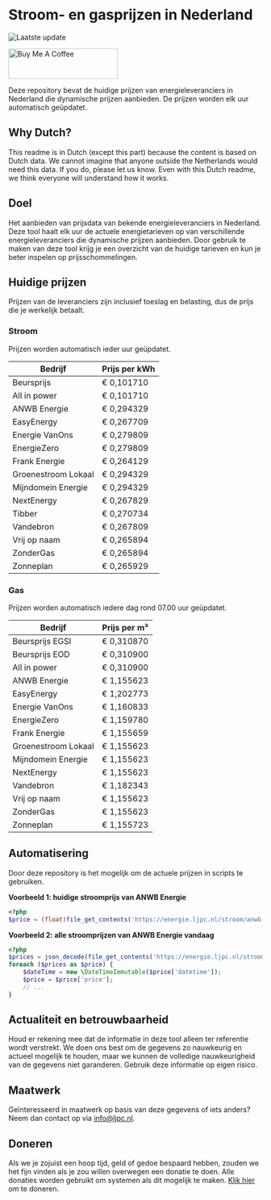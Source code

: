 # Stroom- en gasprijzen in Nederland

![Laatste update](https://img.shields.io/badge/laatste%20update-2025--09--17%2017%3A01%20CET-brightgreen)

<a href="https://www.buymeacoffee.com/Lars-" target="_blank"><img src="https://cdn.buymeacoffee.com/buttons/v2/default-orange.png" alt="Buy Me A Coffee" height="60" style="height: 60px !important;width: 217px !important;" ></a>

Deze repository bevat de huidige prijzen van energieleveranciers in Nederland die dynamische prijzen aanbieden. De prijzen worden elk uur automatisch geüpdatet.

## Why Dutch?

This readme is in Dutch (except this part) because the content is based on Dutch data. We cannot imagine that anyone outside the Netherlands would need this data. If you do, please let us know. Even with this Dutch readme, we think
everyone will understand how it works.

## Doel

Het aanbieden van prijsdata van bekende energieleveranciers in Nederland. Deze tool haalt elk uur de actuele energietarieven op van verschillende energieleveranciers die dynamische prijzen aanbieden. Door gebruik te maken van deze tool
krijg je een overzicht van de huidige tarieven en kun je beter inspelen op prijsschommelingen.

## Huidige prijzen

Prijzen van de leveranciers zijn inclusief toeslag en belasting, dus de prijs die je werkelijk betaalt.

### Stroom

Prijzen worden automatisch ieder uur geüpdatet.

 Bedrijf | Prijs per kWh 
---------|---------------
Beursprijs | € 0,101710
All in power | € 0,101710
ANWB Energie | € 0,294329
EasyEnergy | € 0,267709
Energie VanOns | € 0,279809
EnergieZero | € 0,279809
Frank Energie | € 0,264129
Groenestroom Lokaal | € 0,294329
Mijndomein Energie | € 0,294329
NextEnergy | € 0,267829
Tibber | € 0,270734
Vandebron | € 0,267809
Vrij op naam | € 0,265894
ZonderGas | € 0,265894
Zonneplan | € 0,265929


### Gas

Prijzen worden automatisch iedere dag rond 07.00 uur geüpdatet.

 Bedrijf | Prijs per m³ 
---------|--------------
Beursprijs EGSI | € 0,310870
Beursprijs EOD | € 0,310900
All in power | € 0,310900
ANWB Energie | € 1,155623
EasyEnergy | € 1,202773
Energie VanOns | € 1,160833
EnergieZero | € 1,159780
Frank Energie | € 1,155659
Groenestroom Lokaal | € 1,155623
Mijndomein Energie | € 1,155623
NextEnergy | € 1,155623
Vandebron | € 1,182343
Vrij op naam | € 1,155623
ZonderGas | € 1,155623
Zonneplan | € 1,155723


## Automatisering

Door deze repository is het mogelijk om de actuele prijzen in scripts te gebruiken.

**Voorbeeld 1: huidige stroomprijs van ANWB Energie**

```php
<?php
$price = (float)file_get_contents('https://energie.ljpc.nl/stroom/anwb-energie-nu.txt');

```

**Voorbeeld 2: alle stroomprijzen van ANWB Energie vandaag**

```php
<?php
$prices = json_decode(file_get_contents('https://energie.ljpc.nl/stroom/all-in-power-vandaag.json'),true);
foreach ($prices as $price) {
    $dateTime = new \DateTimeImmutable($price['datetime']);
    $price = $price['price'];
    // ...
}
```

## Actualiteit en betrouwbaarheid

Houd er rekening mee dat de informatie in deze tool alleen ter referentie wordt verstrekt. We doen ons best om de gegevens zo nauwkeurig en actueel mogelijk te houden, maar we kunnen de volledige nauwkeurigheid van de gegevens niet
garanderen. Gebruik deze informatie op eigen risico.

## Maatwerk

Geïnteresseerd in maatwerk op basis van deze gegevens of iets anders? Neem dan contact op
via [info@ljpc.nl](mailto:info@ljpc.nl?subject=Energie%20prijzen).

## Doneren

Als we je zojuist een hoop tijd, geld of gedoe bespaard hebben, zouden we het fijn vinden als je zou willen overwegen een
donatie te doen. Alle donaties worden gebruikt om systemen als dit mogelijk te
maken. [Klik hier](https://www.buymeacoffee.com/Lars-) om te doneren.
